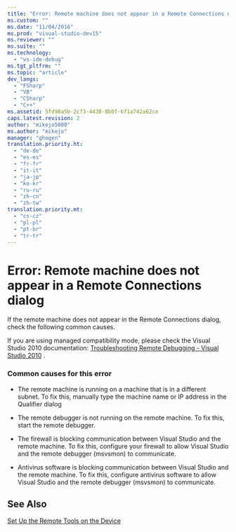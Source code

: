 ```yaml
---
title: "Error: Remote machine does not appear in a Remote Connections dialog | Microsoft Docs"
ms.custom: ""
ms.date: "11/04/2016"
ms.prod: "visual-studio-dev15"
ms.reviewer: ""
ms.suite: ""
ms.technology: 
  - "vs-ide-debug"
ms.tgt_pltfrm: ""
ms.topic: "article"
dev_langs: 
  - "FSharp"
  - "VB"
  - "CSharp"
  - "C++"
ms.assetid: 5fd98a5b-2cf3-4438-8b0f-6f1a742a62ce
caps.latest.revision: 2
author: "mikejo5000"
ms.author: "mikejo"
manager: "ghogen"
translation.priority.ht: 
  - "de-de"
  - "es-es"
  - "fr-fr"
  - "it-it"
  - "ja-jp"
  - "ko-kr"
  - "ru-ru"
  - "zh-cn"
  - "zh-tw"
translation.priority.mt: 
  - "cs-cz"
  - "pl-pl"
  - "pt-br"
  - "tr-tr"
---
```

# Error: Remote machine does not appear in a Remote Connections dialog
If the remote machine does not appear in the Remote Connections dialog, check the following common causes.  
  
 If you are using managed compatibility mode, please check the Visual Studio 2010 documentation: [Troubleshooting Remote Debugging - Visual Studio 2010](https://msdn.microsoft.com/en-us/library/2ys11ead\(v=vs.100\).aspx) .  
  
### Common causes for this error  
  
-   The remote machine is running on a machine that is in a different subnet. To fix this, manually type the machine name or IP address in the Qualifier dialog  
  
-   The remote debugger is not running on the remote machine. To fix this, start the remote debugger.  
  
-   The firewall is blocking communication between Visual Studio and the remote machine. To fix this, configure your firewall to allow Visual Studio and the remote debugger (msvsmon) to communicate.  
  
-   Antivirus software is blocking communication between Visual Studio and the remote machine. To fix this, configure antivirus software to allow Visual Studio and the remote debugger (msvsmon) to communicate.  
  
## See Also  
 [Set Up the Remote Tools on the Device](../Topic/Set%20Up%20the%20Remote%20Tools%20on%20the%20Device.md)